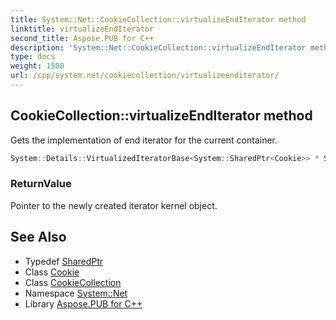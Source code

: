 ```yaml
---
title: System::Net::CookieCollection::virtualizeEndIterator method
linktitle: virtualizeEndIterator
second_title: Aspose.PUB for C++
description: 'System::Net::CookieCollection::virtualizeEndIterator method. Gets the implementation of end iterator for the current container in C++.'
type: docs
weight: 1500
url: /cpp/system.net/cookiecollection/virtualizeenditerator/
---
```

## CookieCollection::virtualizeEndIterator method


Gets the implementation of end iterator for the current container.

```cpp
System::Details::VirtualizedIteratorBase<System::SharedPtr<Cookie>> * System::Net::CookieCollection::virtualizeEndIterator() override
```


### ReturnValue

Pointer to the newly created iterator kernel object.

## See Also

* Typedef [SharedPtr](../../../system/sharedptr/)
* Class [Cookie](../../cookie/)
* Class [CookieCollection](../)
* Namespace [System::Net](../../)
* Library [Aspose.PUB for C++](../../../)

